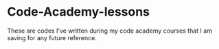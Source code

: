 # Code-Academy-lessons
These are codes I've written during my code academy courses that I am saving for any future reference.
